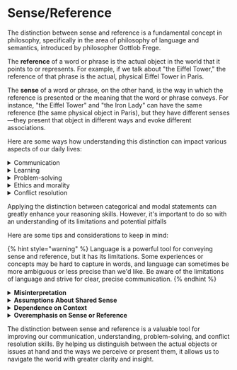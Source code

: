 # Sense/Reference

The distinction between sense and reference is a fundamental concept in philosophy, specifically in the area of philosophy of language and semantics, introduced by philosopher Gottlob Frege.

The **reference** of a word or phrase is the actual object in the world that it points to or represents. For example, if we talk about "the Eiffel Tower," the reference of that phrase is the actual, physical Eiffel Tower in Paris.

The **sense** of a word or phrase, on the other hand, is the way in which the reference is presented or the meaning that the word or phrase conveys. For instance, "the Eiffel Tower" and "the Iron Lady" can have the same reference (the same physical object in Paris), but they have different senses—they present that object in different ways and evoke different associations.

Here are some ways how understanding this distinction can impact various aspects of our daily lives:

<details>

<summary>Communication</summary>

In everyday communication, the distinction between sense and reference is crucial. For instance, your friend might say, "I'm going to the bank." The reference is clear—it's a place where banking transactions occur. But the sense could be ambiguous—is your friend referring to a river bank or a financial institution? The context usually helps us determine the correct sense.

</details>

<details>

<summary>Learning</summary>

In learning new concepts, especially in subjects like history or literature, understanding the difference between sense and reference can be very helpful. For example, different texts might refer to the same historical event (the same reference) but present it in different ways (different senses), leading to different interpretations and understandings.

</details>

<details>

<summary>Problem-solving</summary>

When we're trying to solve a problem, it's important to distinguish between the actual problem (the reference) and how we perceive or frame the problem (the sense). For instance, if a business is losing customers, the reference is the customer loss, but the sense could be varied—poor customer service, high prices, inferior product quality, etc. Identifying the correct sense can guide us to the right solution.

</details>

<details>

<summary>Ethics and morality</summary>

In ethical and moral discussions, the distinction between sense and reference can help us understand disagreements. Two people might be referring to the same action (the same reference), but they might have different senses of it, leading to different moral judgments.

Consider the act of whistleblowing, which refers to exposing wrongdoing within an organization. The reference here is the same act of whistleblowing. However, different people can have different senses of this act. Some might view it as a brave act of truth-telling, holding organizations accountable for their actions. This sense frames whistleblowing as a morally commendable act. Others, however, might view the same act as a betrayal, particularly if the information could harm the organization or its members. This sense frames whistleblowing as potentially morally problematic. The same act (reference) is seen in two very different ways (senses), leading to different moral judgments.

</details>

<details>

<summary>Conflict resolution</summary>

When resolving conflicts, understanding the distinction between sense and reference can be crucial. Often, conflicts arise not because people disagree about the facts (the references), but because they have different perceptions or interpretations of those facts (different senses).

Let's say two roommates are in conflict over the phrase "keeping the apartment clean." The reference, or the object that the phrase points to, is the state of cleanliness in the apartment. However, the roommates might have different senses of what "clean" means. For one, "clean" might mean that everything is spotless and in its place at all times. For the other, "clean" might mean that things are generally tidy, but it's okay if a few items are out of place. These different senses can lead to conflict, even though both roommates agree on the importance of cleanliness (the reference). Understanding the different senses can help them find a compromise and resolve the conflict.

</details>

Applying the distinction between categorical and modal statements can greatly enhance your reasoning skills. However, it's important to do so with an understanding of its limitations and potential pitfalls

Here are some tips and considerations to keep in mind:

{% hint style="warning" %}
Language is a powerful tool for conveying sense and reference, but it has its limitations. Some experiences or concepts may be hard to capture in words, and language can sometimes be more ambiguous or less precise than we'd like. Be aware of the limitations of language and strive for clear, precise communication.
{% endhint %}

<details>

<summary><strong>Misinterpretation</strong></summary>

Be careful not to misinterpret the sense or reference of a statement. The same words can have different senses in different contexts, and failing to understand the intended sense can lead to misunderstandings or disagreements.

</details>

<details>

<summary><strong>Assumptions About Shared Sense</strong></summary>

In communication, we often assume that others share our sense of a particular reference. This can lead to confusion or conflict when those assumptions turn out to be false. Always check for shared understanding when the stakes are high.

</details>

<details>

<summary><strong>Dependence on Context</strong></summary>

Both sense and reference can be heavily dependent on context. The same statement can have different senses in different contexts, and sometimes even the reference can change. Be mindful of how context shapes sense and reference.

</details>

<details>

<summary><strong>Overemphasis on Sense or Reference</strong></summary>

Overemphasizing either sense or reference can lead to problems. Focusing too much on reference (the objective facts) can lead to a dry, literal-minded perspective that misses nuances and complexities. Overemphasizing sense (subjective interpretations) can lead to a disregard for objective facts and a tendency to overinterpret or read too much into things.

</details>

The distinction between sense and reference is a valuable tool for improving our communication, understanding, problem-solving, and conflict resolution skills. By helping us distinguish between the actual objects or issues at hand and the ways we perceive or present them, it allows us to navigate the world with greater clarity and insight.
